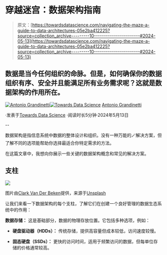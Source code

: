 # 穿越迷宫：数据架构指南

> 原文：[https://towardsdatascience.com/navigating-the-maze-a-guide-to-data-architectures-05e2ba412225?source=collection_archive---------10-----------------------#2024-05-13](https://towardsdatascience.com/navigating-the-maze-a-guide-to-data-architectures-05e2ba412225?source=collection_archive---------10-----------------------#2024-05-13)

## 数据是当今任何组织的命脉。但是，如何确保你的数据组织有序、安全并且能满足所有业务需求呢？这就是数据架构的作用所在。

[](https://medium.com/@antoniograndinetti91?source=post_page---byline--05e2ba412225--------------------------------)[![Antonio Grandinetti](../Images/f97ba21a6eb1bf1f66174953511afcd2.png)](https://medium.com/@antoniograndinetti91?source=post_page---byline--05e2ba412225--------------------------------)[](https://towardsdatascience.com/?source=post_page---byline--05e2ba412225--------------------------------)[![Towards Data Science](../Images/a6ff2676ffcc0c7aad8aaf1d79379785.png)](https://towardsdatascience.com/?source=post_page---byline--05e2ba412225--------------------------------) [Antonio Grandinetti](https://medium.com/@antoniograndinetti91?source=post_page---byline--05e2ba412225--------------------------------)

·发表于[Towards Data Science](https://towardsdatascience.com/?source=post_page---byline--05e2ba412225--------------------------------) ·阅读时长5分钟·2024年5月13日

--

数据架构是指信息系统中数据的整体设计和组织。没有一种万能的🪄解决方案，但了解不同的选项能帮助你选择最适合你特定需求的方法。

在这篇文章中，我想向你展示一些关键的数据架构概念和常见的解决方案。

## 支柱

![](../Images/c2d6cfc7bb345da61df78441f3afc80e.png)

图片由[Clark Van Der Beken](https://unsplash.com/@snapsbyclark?utm_source=medium&utm_medium=referral)提供，来源于[Unsplash](https://unsplash.com/?utm_source=medium&utm_medium=referral)

让我们来看一下数据架构的每个支柱，了解它们在创建一个良好管理的数据生态系统中的作用：

**数据存储：** 这是基础部分，数据的物理存放位置。它包括多种选项，例如：

+   **硬盘驱动器（HDDs）：** 传统存储，提供高容量但成本较低，访问速度较慢。

+   **固态硬盘（SSDs）：** 更快的访问时间，适用于频繁访问的数据，但每单位存储的价格通常较高。
